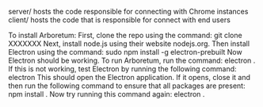 server/ hosts the code responsible for connecting with Chrome instances
client/ hosts the code that is responsible for connect with end users

To install Arboretum:
First, clone the repo using the command:
	git clone XXXXXXX
Next, install node.js using their website nodejs.org. Then install Electron using the command:
	sudo npm install -g electron-prebuilt
Now Electron should be working. To run Arboretum, run the command:
	electron .
If this is not working, test Electron by running the following command:
	electron
This should open the Electron application. If it opens, close it and then run the following command to ensure that all packages are present:
	npm install .
Now try running this command again:
	electron .

